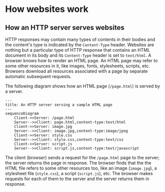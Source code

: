 # How websites work

## How an HTTP server serves websites

HTTP responses may contain many types of contents in their bodies and the content's type is indicated by the `Content-Type` header. Websites are nothing but a particular type of HTTP response that contains an HTML document in its body and its `Content-Type` header is set to `text/html`. A browser knows how to render an HTML page. An HTML page may refer to some other resources in it, like images, fonts, stylesheets, scripts, etc. Browsers download all resources associated with a page by separate automatic subsequent requests.

The following diagram shows how an HTML page (`/page.html`) is served by a server.

```mermaid
---
title: An HTTP server serving a sample HTML page
---
sequenceDiagram
    Client->>Server: /page.html
    Server-->>Client: page.html,content-type:text/html
    Client->>Server: image.jpg
    Server-->>Client: image.jpg,content-type:image/jpeg
    Client->>Server: style.css
    Server-->>Client: style.css,content-type:text/css
    Client->>Server: script.js
    Server-->>Client: script.js,content-type:text/javascript
```

The client (browser) sends a request for the `/page.html` page to the server; the server returns the page in response. The browser finds that the the HTML file refers to some other resources too, like an image (`image.jpg`), a stylesheet file (`style.css`), a script (`script.js`), etc. The browser makes requests for each of them to the server and the server returns them in response.
